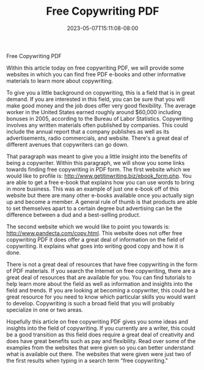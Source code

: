 ﻿---
title: "Free Copywriting PDF"
date: 2023-05-07T15:11:08-08:00
description: "copywriting Tips for Web Success"
featured_image: "/images/copywriting.jpg"
tags: ["copywriting"]
---

Free Copywriting PDF

Within this article today on free copywriting PDF, we will provide some websites in which you can find free PDF e-books and other informative materials to learn more about copywriting.

To give you a little background on copywriting, this is a field that is in great demand.  If you are interested in this field, you can be sure that you will make good money and the job does offer very good flexibility.  The average worker in the United States earned roughly around $60,000 including bonuses in 2005, according to the Bureau of Labor Statistics.  Copywriting involves any written materials often published by companies.  This could include the annual report that a company publishes as well as its advertisements, radio commercials, and website.  There's a great deal of different avenues that copywriters can go down.

That paragraph was meant to give you a little insight into the benefits of being a copywriter. Within this paragraph, we will show you some links towards finding free copywriting in PDF form.  The first website which we would like to profile is: http://www.getitinwriting.biz/ebook_form.php. You are able to get a free e-book that explains how you can use words to bring in more business.  This was an example of just one e-book off of this website but there are many other e-books available once you actually sign up and become a member. A general rule of thumb is that products are able to set themselves apart to a certain degree but advertising can be the difference between a dud and a best-selling product.

The second website which we would like to point you towards is: http://www.pandecta.com/copy.html. This website does not offer free copywriting PDF it does offer a great deal of information on the field of copywriting.  It explains what goes into writing good copy and how it is done.

There is not a great deal of resources that have free copywriting in the form of PDF materials. If you search the Internet on free copywriting, there are a great deal of resources that are available for you.  You can find tutorials to help learn more about the field as well as information and insights into the field and trends.  If you are looking at becoming a copywriter, this could be a great resource for you need to know which particular skills you would want to develop.  Copywriting is such a broad field that you will probably specialize in one or two areas.

Hopefully this article on free copywriting PDF gives you some ideas and insights into the field of copywriting.  If you currently are a writer, this could be a good transition as this field does require a great deal of creativity and does have great benefits such as pay and flexibility.  Read over some of the examples from the websites that were given so you can better understand what is available out there.  The websites that were given were just two of the first results when typing in a search term "free copywriting."

